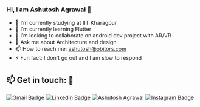 ### Hi, I am Ashutosh Agrawal 👋


- 🔭 I’m currently studying at IIT Kharagpur                              
- 🌱 I’m currently learning Flutter
- 👯 I’m looking to collaborate on android dev project with AR/VR 
- 💬 Ask me about Architecture and design
- 📫 How to reach me: ashutosh@obitors.com
- ⚡ Fun fact: I don't go out and I am slow to respond

## :mailbox: Get in touch: 💬
[![Gmail Badge](https://img.shields.io/badge/-ashutosh@obitors.com-c14438?style=flat-square&logo=Gmail&logoColor=white)](mailto:ashutosh@obitors.com) [![Linkedin Badge](https://img.shields.io/badge/-obitors-blue?style=flat-square&logo=Linkedin&logoColor=white)](https://www.linkedin.com/in/obitors/) [![Ashutosh Agrawal](https://img.shields.io/badge/Website-Ashutosh-Agrawal)](https://ashutoshagrawal.in) [![Instagram Badge](https://img.shields.io/badge/-obitors-3f729b?style=flat-square&logo=Instagram&logoColor=white)](https://www.instagram.com/obitors/)
